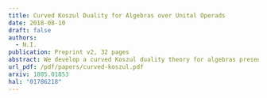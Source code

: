 ```yaml
---
title: Curved Koszul Duality for Algebras over Unital Operads
date: 2018-08-10
draft: false
authors:
  - N.I.
publication: Preprint v2, 32 pages
abstract: We develop a curved Koszul duality theory for algebras presented by quadratic-linear-constant relations over binary unital operads. As an application, we study Poisson $n$-algebras given by polynomial functions on a standard shifted symplectic space. We compute explicit resolutions of these algebras using curved Koszul duality. We use these resolutions to compute derived enveloping algebras and factorization homology on parallelized simply connected closed manifolds of these Poisson $n$-algebras.
url_pdf: /pdf/papers/curved-koszul.pdf
arxiv: 1805.01853
hal: "01786218"
---
```

